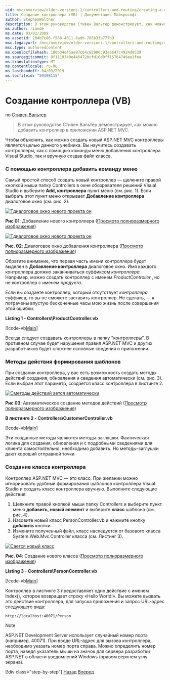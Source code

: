 ```yaml
---
uid: mvc/overview/older-versions-1/controllers-and-routing/creating-a-controller-vb
title: Создание контроллера (VB) | Документация Майкрософт
author: StephenWalther
description: В этом руководстве Стивен Вальтер демонстрирует, как можно добавить контроллер в приложении ASP.NET MVC.
ms.author: riande
ms.date: 03/02/2009
ms.assetid: 204b7e86-f560-4611-8adb-785b33e777b9
msc.legacyurl: /mvc/overview/older-versions-1/controllers-and-routing/creating-a-controller-vb
msc.type: authoredcontent
ms.openlocfilehash: 180b34e45ae97c64c82906c93aa647c4924d8539
ms.sourcegitcommit: 0f1119340e4464720cfd16d0ff15764746ea1fea
ms.translationtype: MT
ms.contentlocale: ru-RU
ms.lasthandoff: 04/09/2019
ms.locfileid: "59398115"
---
```

# <a name="creating-a-controller-vb"></a>Создание контроллера (VB)

по [Стивен Вальтер](https://github.com/StephenWalther)

> В этом руководстве Стивен Вальтер демонстрирует, как можно добавить контроллер в приложении ASP.NET MVC.


Чтобы объяснить, как можно создать новый ASP.NET MVC контроллеры является целью данного учебника. Вы научитесь создавать контроллеры, как с помощью команды меню добавления контроллера Visual Studio, так и вручную создав файл класса.

### <a name="using-the-add-controller-menu-option"></a>С помощью контроллера добавить команду меню

Самый простой способ создать новый контроллер — щелкните правой кнопкой мыши папку Controllers в окне обозревателя решений Visual Studio и выберите **Add, контроллера** пункт меню (см. рис. 1). Если выбрать этот пункт меню открывает **Добавление контроллера** диалоговое окно (см. рис. 2).


[![Tдиалоговое окно нового проекта он](creating-a-controller-vb/_static/image1.jpg)](creating-a-controller-vb/_static/image1.png)

**Рис 01**: Добавление нового контроллера ([Просмотр полноразмерного изображения](creating-a-controller-vb/_static/image2.png))


[![Tдиалоговое окно нового проекта он](creating-a-controller-vb/_static/image2.jpg)](creating-a-controller-vb/_static/image3.png)

**Рис. 02**: Диалоговое окно добавления контроллера ([Просмотр полноразмерного изображения](creating-a-controller-vb/_static/image4.png))


Обратите внимание, что первая часть имени контроллера будет выделен в **Добавление контроллера** диалоговое окно. Имя каждого контроллера должно заканчиваться суффиксом *контроллера*. Например, можно создать контроллер с именем *ProductController* , но не контроллер с именем *продукта*.


Если вы создаете контроллер, который отсутствует *контроллера* суффикса, то вы не сможете заставить контроллер. Не сделать, — я потрачены впустую бесконечные часы мою жизнь после совершения этой ошибки.


**Listing 1 - Controllers\ProductController.vb**

[!code-vb[Main](creating-a-controller-vb/samples/sample1.vb)]

Всегда следует создавать контроллеры в папку "контроллеры". В противном случае будет нарушения правил ASP.NET MVC и других разработчиков будет сложнее основные сведения о приложении.

### <a name="scaffolding-action-methods"></a>Методы действия формирования шаблонов

При создании контроллера, у вас есть возможность создать методы действий создания, обновления и сведения автоматически (см. рис. 3). Если выбран этот параметр, создается класс контроллера в листинге 2.


[![Cметоды действий ается автоматически](creating-a-controller-vb/_static/image3.jpg)](creating-a-controller-vb/_static/image5.png)

**Рис 03**: Автоматическое создание методов действий ([Просмотр полноразмерного изображения](creating-a-controller-vb/_static/image6.png))


**В листинге 2 - Controllers\CustomerController.vb**

[!code-vb[Main](creating-a-controller-vb/samples/sample2.vb)]

Эти созданные методы являются методы-заглушки. Фактическая логика для создания, обновления и с подробными сведениями для клиента самостоятельно, необходимо добавить. Но методы-заглушки дают хороший отправной точки.

### <a name="creating-a-controller-class"></a>Создание класса контроллера

Контроллер ASP.NET MVC — это класс. При желании можно игнорировать удобный формирования шаблонов контроллера Visual Studio и создать класс контроллера вручную. Выполните следующие действия.

1. Щелкните правой кнопкой мыши папку Controllers и выберите пункт меню **добавить, новый элемент** и выберите **класс** шаблона (см. рис. 4).
2. Назовите новый класс PersonController.vb и нажмите кнопку **добавить** кнопки.
3. Измените полученный файл, класс наследуется от базового класса System.Web.Mvc.Controller класса (см. Листинг 3).


[![Cается новый класс](creating-a-controller-vb/_static/image4.jpg)](creating-a-controller-vb/_static/image7.png)

**Рис. 04**: Создание нового класса ([Просмотр полноразмерного изображения](creating-a-controller-vb/_static/image8.png))


**Listing 3 - Controllers\PersonController.vb**

[!code-vb[Main](creating-a-controller-vb/samples/sample3.vb)]

Контроллер в листинге 3 предоставляет одно действие с именем Index(), которое возвращает строку «Hello World!». Вы можете вызвать это действие контроллера, для запуска приложения и запрос URL-адрес следующего вида:

`http://localhost:40071/Person`

> [!NOTE]
> 
> ASP.NET Development Server использует случайный номер порта (например, 40071). При вводе URL-адрес для вызова контроллера, необходимо указать номер порта справа. Можно определить номер порта, наведя указатель мыши на значок для сервера разработки ASP.NET в области уведомлений Windows (правом верхнем углу экрана).
> 
> [!div class="step-by-step"]
> [Назад](adding-dynamic-content-to-a-cached-page-vb.md)
> [Вперед](creating-an-action-vb.md)
